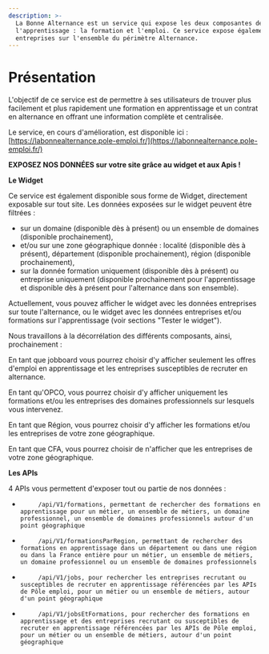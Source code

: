 ```yaml
---
description: >-
  La Bonne Alternance est un service qui expose les deux composantes de
  l'apprentissage : la formation et l'emploi. Ce service expose également les
  entreprises sur l'ensemble du périmètre Alternance.
---
```


# Présentation

L'objectif de ce service est de permettre à ses utilisateurs de trouver plus facilement et plus rapidement une formation en apprentissage et un contrat en alternance en offrant une information complète et centralisée.

Le service, en cours d'amélioration, est disponible ici : [https://labonnealternance.pole-emploi.fr/](https://labonnealternance.pole-emploi.fr/)

**EXPOSEZ NOS DONNÉES sur votre site grâce au widget et aux Apis !** 

**Le Widget**

Ce service est également disponible sous forme de Widget, directement exposable sur tout site. Les données exposées sur le widget peuvent être filtrées :

* sur un domaine \(disponible dès à présent\) ou un ensemble de domaines \(disponible prochainement\),
* et/ou sur une zone géographique donnée : localité \(disponible dès à présent\), département \(disponible prochainement\), région \(disponible prochainement\), 
* sur la donnée formation uniquement \(disponible dès à présent\) ou entreprise uniquement \(disponible prochainement pour l'apprentissage et disponible dès à présent pour l'alternance dans son ensemble\).

Actuellement, vous pouvez afficher le widget avec les données entreprises sur toute l'alternance, ou le widget avec les données entreprises et/ou formations sur l'apprentissage \(voir sections "Tester le widget"\).

Nous travaillons à la décorrélation des différents composants, ainsi, prochainement :

En tant que jobboard vous pourrez choisir d'y afficher seulement les offres d'emploi en apprentissage et les entreprises susceptibles de recruter en alternance.

En tant qu'OPCO, vous pourrez choisir d'y afficher uniquement les formations et/ou les entreprises des domaines professionnels sur lesquels vous intervenez.

En tant que Région, vous pourrez choisir d'y afficher les formations et/ou les entreprises de votre zone géographique.

En tant que CFA, vous pourrez choisir de n'afficher que les entreprises de votre zone géographique.

**Les APIs**

  
4 APIs vous permettent d'exposer tout ou partie de nos données : 

-          /api/V1/formations, permettant de rechercher des formations en apprentissage pour un métier, un ensemble de métiers, un domaine professionnel, un ensemble de domaines professionnels autour d'un point géographique

-          /api/V1/formationsParRegion, permettant de rechercher des formations en apprentissage dans un département ou dans une région ou dans la France entière pour un métier, un ensemble de métiers, un domaine professionnel ou un ensemble de domaines professionnels

-          ​/api​/V1​/jobs, pour rechercher les entreprises recrutant ou susceptibles de recruter en apprentissage référencées par les APIs de Pôle emploi, pour un métier ou un ensemble de métiers, autour d'un point géographique

-          /api/V1/jobsEtFormations, pour rechercher des formations en apprentissage et des entreprises recrutant ou susceptibles de recruter en apprentissage référencées par les APIs de Pôle emploi, pour un métier ou un ensemble de métiers, autour d'un point géographique

